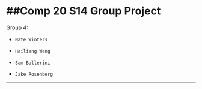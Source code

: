 ##Comp 20 S14 Group Project
===========================

Group 4:

*     Nate Winters
*     Hailiang Weng
*     Sam Ballerini
*     Jake Rosenberg

---------------------------